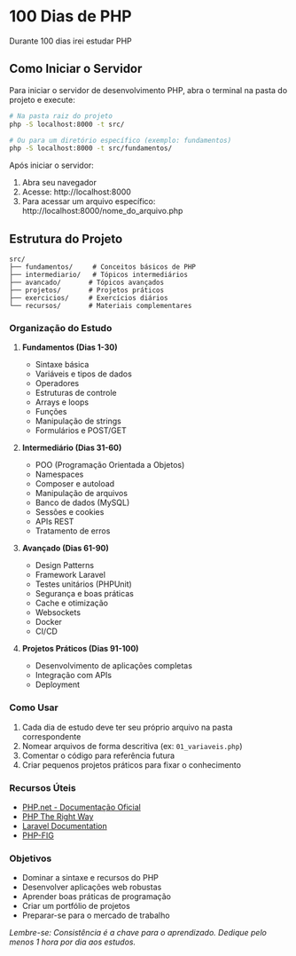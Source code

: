 # 100 Dias de PHP
Durante 100 dias irei estudar PHP

## Como Iniciar o Servidor

Para iniciar o servidor de desenvolvimento PHP, abra o terminal na pasta do projeto e execute:

```bash
# Na pasta raiz do projeto
php -S localhost:8000 -t src/

# Ou para um diretório específico (exemplo: fundamentos)
php -S localhost:8000 -t src/fundamentos/
```

Após iniciar o servidor:
1. Abra seu navegador
2. Acesse: http://localhost:8000
3. Para acessar um arquivo específico: http://localhost:8000/nome_do_arquivo.php

## Estrutura do Projeto

```
src/
├── fundamentos/     # Conceitos básicos de PHP
├── intermediario/   # Tópicos intermediários
├── avancado/       # Tópicos avançados
├── projetos/       # Projetos práticos
├── exercicios/     # Exercícios diários
└── recursos/       # Materiais complementares
```

### Organização do Estudo

1. **Fundamentos (Dias 1-30)**
   - Sintaxe básica
   - Variáveis e tipos de dados
   - Operadores
   - Estruturas de controle
   - Arrays e loops
   - Funções
   - Manipulação de strings
   - Formulários e POST/GET

2. **Intermediário (Dias 31-60)**
   - POO (Programação Orientada a Objetos)
   - Namespaces
   - Composer e autoload
   - Manipulação de arquivos
   - Banco de dados (MySQL)
   - Sessões e cookies
   - APIs REST
   - Tratamento de erros

3. **Avançado (Dias 61-90)**
   - Design Patterns
   - Framework Laravel
   - Testes unitários (PHPUnit)
   - Segurança e boas práticas
   - Cache e otimização
   - Websockets
   - Docker
   - CI/CD

4. **Projetos Práticos (Dias 91-100)**
   - Desenvolvimento de aplicações completas
   - Integração com APIs
   - Deployment

### Como Usar

1. Cada dia de estudo deve ter seu próprio arquivo na pasta correspondente
2. Nomear arquivos de forma descritiva (ex: `01_variaveis.php`)
3. Comentar o código para referência futura
4. Criar pequenos projetos práticos para fixar o conhecimento

### Recursos Úteis

- [PHP.net - Documentação Oficial](https://www.php.net/docs.php)
- [PHP The Right Way](https://phptherightway.com/)
- [Laravel Documentation](https://laravel.com/docs)
- [PHP-FIG](https://www.php-fig.org/)

### Objetivos

- Dominar a sintaxe e recursos do PHP
- Desenvolver aplicações web robustas
- Aprender boas práticas de programação
- Criar um portfólio de projetos
- Preparar-se para o mercado de trabalho

_Lembre-se: Consistência é a chave para o aprendizado. Dedique pelo menos 1 hora por dia aos estudos._
